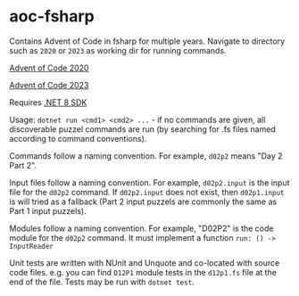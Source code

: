 # aoc-fsharp

Contains Advent of Code in fsharp for multiple years. Navigate to directory such as `2020` or `2023` as working dir for running commands.

[Advent of Code 2020](https://adventofcode.com/2020)

[Advent of Code 2023](https://adventofcode.com/2023)

Requires [.NET 8 SDK](https://dotnet.microsoft.com/download/dotnet/8.0)

Usage: `dotnet run <cmd1> <cmd2> ...` - if no commands are given, all discoverable puzzel commands are run (by searching for .fs files named according to command conventions).

Commands follow a naming convention. For example, `d02p2` means "Day 2 Part 2".

Input files follow a naming convention. For example, `d02p2.input` is the input file for the `d02p2` command. If `d02p2.input` does not exist, then `d02p1.input` is will tried as a fallback (Part 2 input puzzels are commonly the same as Part 1 input puzzels).

Modules follow a naming convention. For example, "D02P2" is the code module for the `d02p2` command. It must implement a function `run: () -> InputReader`

Unit tests are written with NUnit and Unquote and co-located with source code files. e.g. you can find `D12P1` module tests in the `d12p1.fs` file at the end of the file. Tests may be run with `dotnet test`.


